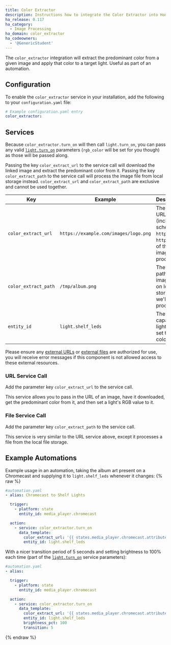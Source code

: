 ```yaml
---
title: Color Extractor
description: Instructions how to integrate the Color Extractor into Home Assistant.
ha_release: 0.117
ha_category:
  - Image Processing
ha_domain: color_extractor
ha_codeowners:
  - '@GenericStudent'
---
```


The `color_extractor` integration will extract the predominant color from a given image and apply that color to a target light.
Useful as part of an automation.


## Configuration
To enable the `color_extractor` service in your installation, add the following to your `configuration.yaml` file:

```yaml
# Example configuration.yaml entry
color_extractor:
```


## Services
Because `color_extractor.turn_on` will then call `light.turn_on`, you can pass any valid [`light.turn_on`](/integrations/light#service-lightturn_on) parameters (`rgb_color` will be set for you though) as those will be passed along.

Passing the key `color_extract_url` to the service call will download the linked image and extract the predominant color from it. Passing the key `color_extract_path` to the service call will process the image file from local storage instead. `color_extract_url` and `color_extract_path` are exclusive and cannot be used together.

|Key                  | Example                               | Description                                                                   |
|---------------------|---------------------------------------|-------------------------------------------------------------------------------|
|`color_extract_url`  | `https://example.com/images/logo.png` | The full URL (including schema, `http://`, `https://`) of the image to process|
|`color_extract_path` | `/tmp/album.png`                      | The full path to the image file on local storage we'll process                |
|`entity_id`          | `light.shelf_leds`                    | The RGB capable light we'll set the color of                                  |

<div class="note">
  Please ensure any <a href="/docs/configuration/basic/#allowlist_external_urls">external URLs</a> or <a href="/docs/configuration/basic/#allowlist_external_dirs">external files</a> are authorized for use, you will receive error messages if this component is not allowed access to these external resources.
</div>


### URL Service Call
Add the parameter key `color_extract_url` to the service call.

This service allows you to pass in the URL of an image, have it downloaded, get the predominant color from it, and then set a light's RGB value to it.

### File Service Call
Add the parameter key `color_extract_path` to the service call.

This service is very similar to the URL service above, except it processes a file from the local file storage.

## Example Automations
Example usage in an automation, taking the album art present on a Chromecast and supplying it to `light.shelf_leds` whenever it changes:
{% raw %}
```yaml
#automation.yaml
- alias: Chromecast to Shelf Lights

  trigger:
    - platform: state
      entity_id: media_player.chromecast

  action:
    - service: color_extractor.turn_on
      data_template:
        color_extract_url: '{{ states.media_player.chromecast.attributes.entity_picture }}'
        entity_id: light.shelf_leds
```

With a nicer transition period of 5 seconds and setting brightness to 100% each time (part of the [`light.turn_on`](/integrations/light#service-lightturn_on) service parameters):
```yaml
#automation.yaml
- alias:

  trigger:
    - platform: state
      entity_id: media_player.chromecast

  action:
    - service: color_extractor.turn_on
      data_template:
        color_extract_url: '{{ states.media_player.chromecast.attributes.entity_picture }}'
        entity_id: light.shelf_leds
        brightness_pct: 100
        transition: 5
```
{% endraw %}
